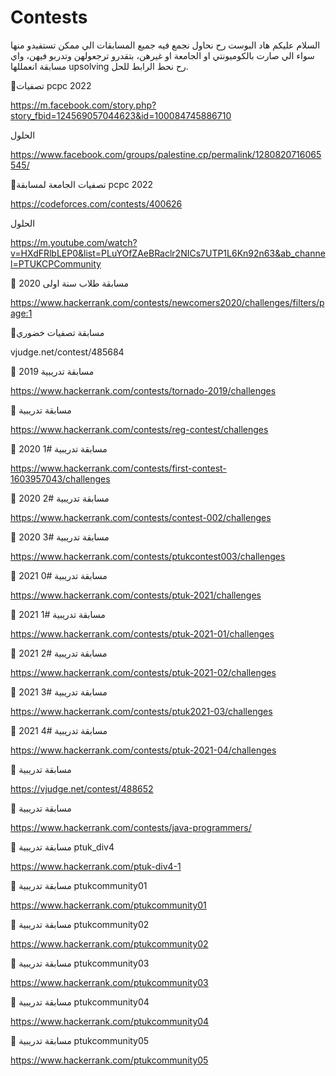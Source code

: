 # Contests

السلام عليكم 
هاد البوست رح نحاول نجمع فيه جميع المسابقات الي ممكن تستفيدو منها سواء الي صارت بالكوميونتي او الجامعة او غيرهن، بتقدرو ترجعولهن وتدربو فيهن، واي مسابقة انعمللها upsolving رح نحط الرابط للحل.

🔹تصفيات pcpc 2022

https://m.facebook.com/story.php?story_fbid=124569057044623&id=100084745886710

الحلول

https://www.facebook.com/groups/palestine.cp/permalink/1280820716065545/


🔹تصفيات الجامعة لمسابقة pcpc 2022

https://codeforces.com/contests/400626

الحلول

https://m.youtube.com/watch?v=HXdFRlbLEP0&list=PLuYOfZAeBRaclr2NICs7UTP1L6Kn92n63&ab_channel=PTUKCPCommunity 


🔹 مسابقة طلاب سنة اولى 2020

https://www.hackerrank.com/contests/newcomers2020/challenges/filters/page:1


🔹مسابقة تصفيات خضوري

vjudge.net/contest/485684


🔹 مسابقة تدريبية 2019

https://www.hackerrank.com/contests/tornado-2019/challenges


🔹 مسابقة تدريبية

https://www.hackerrank.com/contests/reg-contest/challenges


🔹 مسابقة تدريبية #1 2020

https://www.hackerrank.com/contests/first-contest-1603957043/challenges


🔹 مسابقة تدريبية #2 2020

https://www.hackerrank.com/contests/contest-002/challenges


🔹 مسابقة تدريبية #3 2020

https://www.hackerrank.com/contests/ptukcontest003/challenges


🔹 مسابقة تدريبية #0 2021

https://www.hackerrank.com/contests/ptuk-2021/challenges


🔹 مسابقة تدريبية #1 2021

https://www.hackerrank.com/contests/ptuk-2021-01/challenges


🔹 مسابقة تدريبية #2 2021

https://www.hackerrank.com/contests/ptuk-2021-02/challenges


🔹 مسابقة تدريبية #3 2021

https://www.hackerrank.com/contests/ptuk2021-03/challenges


🔹 مسابقة تدريبية #4 2021

https://www.hackerrank.com/contests/ptuk-2021-04/challenges


🔹 مسابقة تدريبية

https://vjudge.net/contest/488652


🔹 مسابقة تدريبية

https://www.hackerrank.com/contests/java-programmers/


🔹 مسابقة تدريبية ptuk_div4

https://www.hackerrank.com/ptuk-div4-1


🔹 مسابقة تدريبية ptukcommunity01

https://www.hackerrank.com/ptukcommunity01


🔹 مسابقة تدريبية ptukcommunity02

https://www.hackerrank.com/ptukcommunity02


🔹 مسابقة تدريبية ptukcommunity03

https://www.hackerrank.com/ptukcommunity03


🔹 مسابقة تدريبية ptukcommunity04

https://www.hackerrank.com/ptukcommunity04


🔹 مسابقة تدريبية ptukcommunity05

https://www.hackerrank.com/ptukcommunity05
